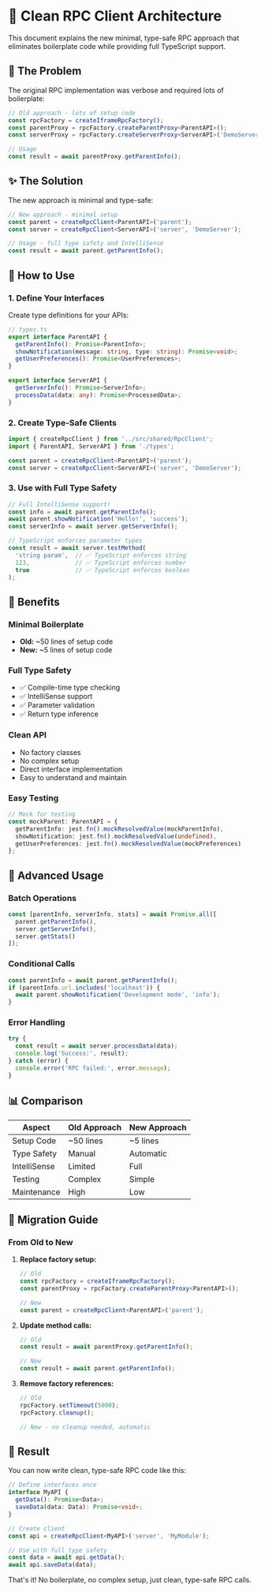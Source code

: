 # 🚀 Clean RPC Client Architecture

This document explains the new minimal, type-safe RPC approach that eliminates boilerplate code while providing full TypeScript support.

## 🎯 The Problem

The original RPC implementation was verbose and required lots of boilerplate:

```typescript
// Old approach - lots of setup code
const rpcFactory = createIframeRpcFactory();
const parentProxy = rpcFactory.createParentProxy<ParentAPI>();
const serverProxy = rpcFactory.createServerProxy<ServerAPI>('DemoServer');

// Usage
const result = await parentProxy.getParentInfo();
```

## ✨ The Solution

The new approach is minimal and type-safe:

```typescript
// New approach - minimal setup
const parent = createRpcClient<ParentAPI>('parent');
const server = createRpcClient<ServerAPI>('server', 'DemoServer');

// Usage - full type safety and IntelliSense
const result = await parent.getParentInfo();
```

## 📝 How to Use

### 1. Define Your Interfaces

Create type definitions for your APIs:

```typescript
// types.ts
export interface ParentAPI {
  getParentInfo(): Promise<ParentInfo>;
  showNotification(message: string, type: string): Promise<void>;
  getUserPreferences(): Promise<UserPreferences>;
}

export interface ServerAPI {
  getServerInfo(): Promise<ServerInfo>;
  processData(data: any): Promise<ProcessedData>;
}
```

### 2. Create Type-Safe Clients

```typescript
import { createRpcClient } from '../src/shared/RpcClient';
import { ParentAPI, ServerAPI } from './types';

const parent = createRpcClient<ParentAPI>('parent');
const server = createRpcClient<ServerAPI>('server', 'DemoServer');
```

### 3. Use with Full Type Safety

```typescript
// Full IntelliSense support!
const info = await parent.getParentInfo();
await parent.showNotification('Hello!', 'success');
const serverInfo = await server.getServerInfo();

// TypeScript enforces parameter types
const result = await server.testMethod(
  'string param',  // ✅ TypeScript enforces string
  123,             // ✅ TypeScript enforces number
  true             // ✅ TypeScript enforces boolean
);
```

## 🎯 Benefits

### Minimal Boilerplate
- **Old:** ~50 lines of setup code
- **New:** ~5 lines of setup code

### Full Type Safety
- ✅ Compile-time type checking
- ✅ IntelliSense support
- ✅ Parameter validation
- ✅ Return type inference

### Clean API
- No factory classes
- No complex setup
- Direct interface implementation
- Easy to understand and maintain

### Easy Testing
```typescript
// Mock for testing
const mockParent: ParentAPI = {
  getParentInfo: jest.fn().mockResolvedValue(mockParentInfo),
  showNotification: jest.fn().mockResolvedValue(undefined),
  getUserPreferences: jest.fn().mockResolvedValue(mockPreferences)
};
```

## 🔧 Advanced Usage

### Batch Operations
```typescript
const [parentInfo, serverInfo, stats] = await Promise.all([
  parent.getParentInfo(),
  server.getServerInfo(),
  server.getStats()
]);
```

### Conditional Calls
```typescript
const parentInfo = await parent.getParentInfo();
if (parentInfo.url.includes('localhost')) {
  await parent.showNotification('Development mode', 'info');
}
```

### Error Handling
```typescript
try {
  const result = await server.processData(data);
  console.log('Success:', result);
} catch (error) {
  console.error('RPC failed:', error.message);
}
```

## 📊 Comparison

| Aspect | Old Approach | New Approach |
|--------|-------------|--------------|
| Setup Code | ~50 lines | ~5 lines |
| Type Safety | Manual | Automatic |
| IntelliSense | Limited | Full |
| Testing | Complex | Simple |
| Maintenance | High | Low |

## 🚀 Migration Guide

### From Old to New

1. **Replace factory setup:**
   ```typescript
   // Old
   const rpcFactory = createIframeRpcFactory();
   const parentProxy = rpcFactory.createParentProxy<ParentAPI>();
   
   // New
   const parent = createRpcClient<ParentAPI>('parent');
   ```

2. **Update method calls:**
   ```typescript
   // Old
   const result = await parentProxy.getParentInfo();
   
   // New
   const result = await parent.getParentInfo();
   ```

3. **Remove factory references:**
   ```typescript
   // Old
   rpcFactory.setTimeout(5000);
   rpcFactory.cleanup();
   
   // New - no cleanup needed, automatic
   ```

## 🎉 Result

You can now write clean, type-safe RPC code like this:

```typescript
// Define interfaces once
interface MyAPI {
  getData(): Promise<Data>;
  saveData(data: Data): Promise<void>;
}

// Create client
const api = createRpcClient<MyAPI>('server', 'MyModule');

// Use with full type safety
const data = await api.getData();
await api.saveData(data);
```

That's it! No boilerplate, no complex setup, just clean, type-safe RPC calls. 